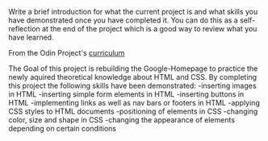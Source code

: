 Write a brief introduction for what the current project is and what skills you have demonstrated once you have completed it.
You can do this as a self-reflection at the end of the project which is a good way to review what you have learned.

From the Odin Project's [curriculum](http://www.theodinproject.com/courses/web-development-101/lessons/html-css)

The Goal of this project is rebuilding the Google-Homepage to practice the newly aquired theoretical knowledge about HTML and CSS.
By completing this project the following skills have been demonstrated:
-inserting images in HTML
-inserting simple form elements in HTML
-inserting buttons in HTML
-implementing links as well as nav bars or footers in HTML
-applying CSS styles to HTML documents
-positioning of elements in CSS
-changing color, size and shape in CSS
-changing the appearance of elements depending on certain conditions